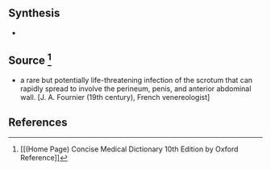 ## Synthesis
- 
## Source [^1]
- a rare but potentially life-threatening infection of the scrotum that can rapidly spread to involve the perineum, penis, and anterior abdominal wall. \[J. A. Fournier (19th century), French venereologist]
## References

[^1]: [[(Home Page) Concise Medical Dictionary 10th Edition by Oxford Reference]]